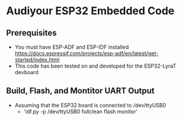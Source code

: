 # Audiyour ESP32 Embedded Code

## Prerequisites
- You must have ESP-ADF and ESP-IDF installed
    https://docs.espressif.com/projects/esp-adf/en/latest/get-started/index.html
- This code has been tested on and developed for the ESP32-LyraT devboard


## Build, Flash, and Montitor UART Output
- Assuming that the ESP32 board is connected to /dev/ttyUSB0
    -   'idf.py -p /dev/ttyUSB0 fullclean flash monitor'